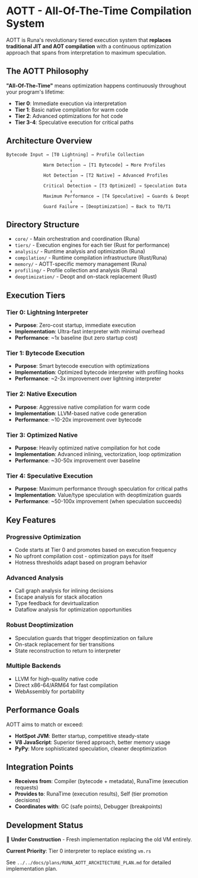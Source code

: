 # AOTT - All-Of-The-Time Compilation System

AOTT is Runa's revolutionary tiered execution system that **replaces traditional JIT and AOT compilation** with a continuous optimization approach that spans from interpretation to maximum speculation.

## The AOTT Philosophy

**"All-Of-The-Time"** means optimization happens continuously throughout your program's lifetime:
- **Tier 0**: Immediate execution via interpretation
- **Tier 1**: Basic native compilation for warm code
- **Tier 2**: Advanced optimizations for hot code  
- **Tier 3-4**: Speculative execution for critical paths

## Architecture Overview

```
Bytecode Input → [T0 Lightning] → Profile Collection
                        ↓
              Warm Detection → [T1 Bytecode] → More Profiles
                        ↓
              Hot Detection → [T2 Native] → Advanced Profiles
                        ↓  
              Critical Detection → [T3 Optimized] → Speculation Data
                        ↓
              Maximum Performance → [T4 Speculative] → Guards & Deopt
                        ↓
              Guard Failure → [Deoptimization] → Back to T0/T1
```

## Directory Structure

- `core/` - Main orchestration and coordination (Runa)
- `tiers/` - Execution engines for each tier (Rust for performance)
- `analysis/` - Runtime analysis and optimization (Runa)  
- `compilation/` - Runtime compilation infrastructure (Rust/Runa)
- `memory/` - AOTT-specific memory management (Runa)
- `profiling/` - Profile collection and analysis (Runa)
- `deoptimization/` - Deopt and on-stack replacement (Rust)

## Execution Tiers

### Tier 0: Lightning Interpreter
- **Purpose**: Zero-cost startup, immediate execution
- **Implementation**: Ultra-fast interpreter with minimal overhead
- **Performance**: ~1x baseline (but zero startup cost)

### Tier 1: Bytecode Execution
- **Purpose**: Smart bytecode execution with optimizations
- **Implementation**: Optimized bytecode interpreter with profiling hooks
- **Performance**: ~2-3x improvement over lightning interpreter

### Tier 2: Native Execution  
- **Purpose**: Aggressive native compilation for warm code
- **Implementation**: LLVM-based native code generation
- **Performance**: ~10-20x improvement over bytecode

### Tier 3: Optimized Native
- **Purpose**: Heavily optimized native compilation for hot code
- **Implementation**: Advanced inlining, vectorization, loop optimization
- **Performance**: ~30-50x improvement over baseline

### Tier 4: Speculative Execution
- **Purpose**: Maximum performance through speculation for critical paths
- **Implementation**: Value/type speculation with deoptimization guards
- **Performance**: ~50-100x improvement (when speculation succeeds)

## Key Features

### Progressive Optimization
- Code starts at Tier 0 and promotes based on execution frequency
- No upfront compilation cost - optimization pays for itself
- Hotness thresholds adapt based on program behavior

### Advanced Analysis
- Call graph analysis for inlining decisions
- Escape analysis for stack allocation
- Type feedback for devirtualization
- Dataflow analysis for optimization opportunities

### Robust Deoptimization
- Speculation guards that trigger deoptimization on failure
- On-stack replacement for tier transitions
- State reconstruction to return to interpreter

### Multiple Backends
- LLVM for high-quality native code
- Direct x86-64/ARM64 for fast compilation
- WebAssembly for portability

## Performance Goals

AOTT aims to match or exceed:
- **HotSpot JVM**: Better startup, competitive steady-state
- **V8 JavaScript**: Superior tiered approach, better memory usage
- **PyPy**: More sophisticated speculation, cleaner deoptimization

## Integration Points

- **Receives from**: Compiler (bytecode + metadata), RunaTime (execution requests)
- **Provides to**: RunaTime (execution results), Self (tier promotion decisions)
- **Coordinates with**: GC (safe points), Debugger (breakpoints)

## Development Status

🚧 **Under Construction** - Fresh implementation replacing the old VM entirely.

**Current Priority**: Tier 0 interpreter to replace existing `vm.rs`

See `../../docs/plans/RUNA_AOTT_ARCHITECTURE_PLAN.md` for detailed implementation plan.